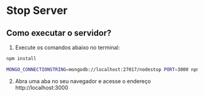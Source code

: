 # Stop Server

## Como executar o servidor?

1. Execute os comandos abaixo no terminal:

```sh
npm install

MONGO_CONNECTIONSTRING=mongodb://localhost:27017/nodestop PORT=3000 npm start
```

2. Abra uma aba no seu navegador e acesse o endereço http://localhost:3000
